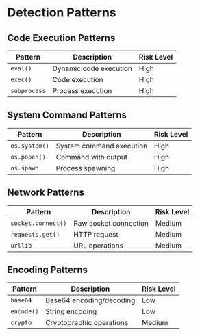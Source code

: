# Detection Patterns

## Code Execution Patterns
| Pattern | Description | Risk Level |
|---------|-------------|------------|
| `eval()` | Dynamic code execution | High |
| `exec()` | Code execution | High |
| `subprocess` | Process execution | High |

## System Command Patterns
| Pattern | Description | Risk Level |
|---------|-------------|------------|
| `os.system()` | System command execution | High |
| `os.popen()` | Command with output | High |
| `os.spawn` | Process spawning | High |

## Network Patterns
| Pattern | Description | Risk Level |
|---------|-------------|------------|
| `socket.connect()` | Raw socket connection | Medium |
| `requests.get()` | HTTP request | Medium |
| `urllib` | URL operations | Medium |

## Encoding Patterns
| Pattern | Description | Risk Level |
|---------|-------------|------------|
| `base64` | Base64 encoding/decoding | Low |
| `encode()` | String encoding | Low |
| `crypto` | Cryptographic operations | Medium |
